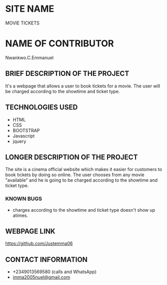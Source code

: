 # SITE NAME
MOVIE TICKETS
# NAME OF CONTRIBUTOR
Nwankwo.C.Emmanuel
## BRIEF DESCRIPTION OF THE PROJECT
It's a webpage that allows a user to book tickets for a movie. The user will be charged according to the showtime and ticket type.
## TECHNOLOGIES USED
* HTML
* CSS
* BOOTSTRAP
* Javascript
* jquery
## LONGER DESCRIPTION OF THE PROJECT
The site is a cinema official website which makes it easier for customers to book tickets by doing so online. The user chooses from any movie "available" and he is going to be charged according to the showtime and ticket type.
### KNOWN BUGS
* charges according to the showtime and ticket type doesn't show up atimes.

## WEBPAGE LINK
https://github.com/Justemma06
## CONTACT INFORMATION
* +2349013569580 (calls and WhatsApp)
* imma2005nuel@gmail.com